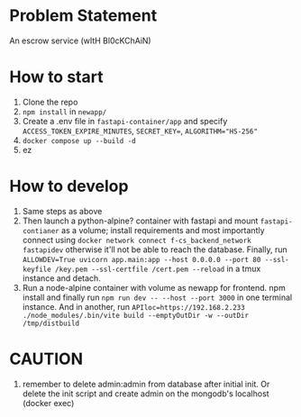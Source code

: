# Problem Statement
An escrow service (wItH Bl0cKChAiN)

# How to start
1. Clone the repo
2. `npm install` in `newapp/`
3. Create a .env file in `fastapi-container/app` and specify `ACCESS_TOKEN_EXPIRE_MINUTES`, `SECRET_KEY=`, `ALGORITHM="HS-256"`
4. `docker compose up --build -d`
5. ez

# How to develop
1. Same steps as above
2. Then launch a python-alpine? container with fastapi and mount `fastapi-contianer` as a volume; install requirements and most importantly connect using `docker network connect f-cs_backend_network fastapidev` otherwise it'll not be able to reach the database. Finally, run `ALLOWDEV=True uvicorn app.main:app --host 0.0.0.0 --port 80 --ssl-keyfile /key.pem --ssl-certfile /cert.pem --reload` in a tmux instance and detach.
3. Run a node-alpine container with volume as newapp for frontend. npm install and finally run `npm run dev -- --host --port 3000` in one terminal instance. And in another, run `APIloc=https://192.168.2.233 ./node_modules/.bin/vite build --emptyOutDir -w --outDir /tmp/distbuild`

# CAUTION
1. remember to delete admin:admin from database after initial init. Or delete the init script and create admin on the mongodb's localhost (docker exec)